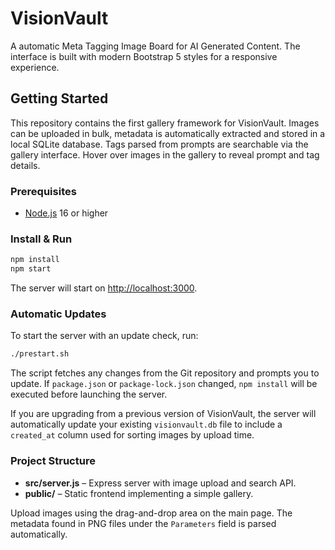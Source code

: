# VisionVault
A automatic Meta Tagging Image Board for AI Generated Content. The interface is built with modern Bootstrap 5 styles for a responsive experience.

## Getting Started
This repository contains the first gallery framework for VisionVault. Images can be uploaded in bulk, metadata is automatically extracted and stored in a local SQLite database. Tags parsed from prompts are searchable via the gallery interface. Hover over images in the gallery to reveal prompt and tag details.

### Prerequisites
- [Node.js](https://nodejs.org/) 16 or higher

### Install & Run
```bash
npm install
npm start
```
The server will start on [http://localhost:3000](http://localhost:3000).

### Automatic Updates
To start the server with an update check, run:

```bash
./prestart.sh
```
The script fetches any changes from the Git repository and prompts you to update.
If `package.json` or `package-lock.json` changed, `npm install` will be executed
before launching the server.

If you are upgrading from a previous version of VisionVault, the server will
automatically update your existing `visionvault.db` file to include a
`created_at` column used for sorting images by upload time.

### Project Structure
- **src/server.js** – Express server with image upload and search API.
- **public/** – Static frontend implementing a simple gallery.

Upload images using the drag-and-drop area on the main page. The metadata found in PNG files under the `Parameters` field is parsed automatically.
